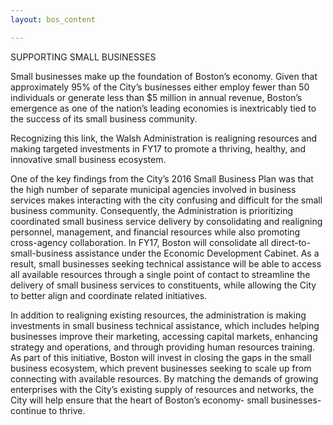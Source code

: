 ```yaml
---
layout: bos_content

---
```


SUPPORTING SMALL BUSINESSES

Small businesses make up the foundation of Boston’s economy. Given that approximately 95% of the City’s businesses either employ fewer than 50 individuals or generate less than $5 million in annual revenue, Boston’s emergence as one of the nation’s leading economies is inextricably tied to the success of its small business community.


Recognizing this link, the Walsh Administration is realigning resources and making targeted investments in FY17 to promote a thriving, healthy, and innovative small business ecosystem.

One of the key findings from the City’s 2016 Small Business Plan was that the high number of separate municipal agencies involved in business services makes interacting with the city confusing and difficult for the small business community. Consequently, the Administration is prioritizing coordinated small business service delivery by consolidating and realigning personnel, management, and financial resources while also promoting cross-agency collaboration. In FY17, Boston will consolidate all direct-to-small-business assistance under the Economic Development Cabinet. As a result, small businesses seeking technical assistance will be able to access all available resources through a single point of contact to streamline the delivery of small business services to constituents, while allowing the City to better align and coordinate related initiatives.

In addition to realigning existing resources, the administration is making investments in small business technical assistance, which includes helping businesses improve their marketing, accessing capital markets, enhancing strategy and operations, and through providing human resources training. As part of this initiative, Boston will invest in closing the gaps in the small business ecosystem, which prevent businesses seeking to scale up from connecting with available resources. By matching the demands of growing enterprises with the City’s existing supply of resources and networks, the City will help ensure that the heart of Boston’s economy- small businesses- continue to thrive.
